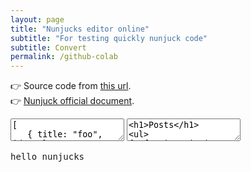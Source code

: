 ```yaml
---
layout: page
title: "Nunjucks editor online"
subtitle: "For testing quickly nunjuck code"
subtitle: Convert
permalink: /github-colab
---
```


👉 Source code from [this url](https://codepen.io/netwjx/pen/xOPVKx). <br />
👉 [Nunjuck official document](https://mozilla.github.io/nunjucks/templating.html).

<link rel="stylesheet" href="{{site.url}}{{site.baseurl}}/external_assets/nunjuck-online/style.css">

<textarea id="json">[
   { title: "foo", id: 1 },
   { title: "bar", id: 2}
]</textarea>
<textarea id="code"><h1>Posts</h1>
<ul>
{% for item in items %}
  <li>{{ item.title }}</li>
{% else %}
  <li>This would display if the 'item' collection were empty</li>
{% endfor %}
</ul></textarea></ul>
<pre id="output">hello nunjucks</pre>
<!-- partial -->
  <script src='https://mozilla.github.io/nunjucks/bower_components/jquery/jquery.min.js'></script>
<script src='https://mozilla.github.io/nunjucks/files/nunjucks.js'></script><script  src="{{site.url}}{{site.baseurl}}/external_assets/nunjuck-online/script.js"></script>
